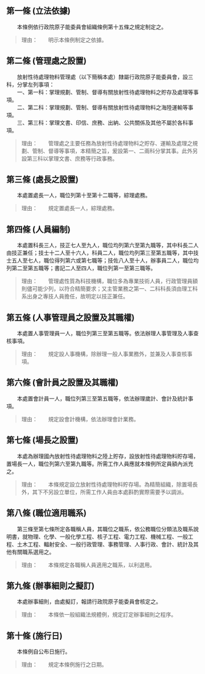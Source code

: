 第一條 (立法依據)
-----------------
　　本條例依行政院原子能委員會組織條例第十五條之規定制定之。  
> 理由：　　明示本條例制定之依據。



第二條 (管理處之設置)
---------------------
　　放射性待處理物料管理處（以下簡稱本處）隸屬行政院原子能委員會，設三科，分掌左列事項：  
　　一、第一科：掌理規劃、管制、督導有關放射性待處理物料之貯存及處理等事項。  
　　二、第二科：掌理規劃、管制、督導有關放射性待處理物料之海陸運輸等事項。  
　　三、第三科：掌理文書、印信、庶務、出納、公共關係及其他不屬於各科事項。  
> 理由：　　管理處之主要任務為放射性待處理物料之貯存、運輸及處理之規劃、管制、督導等事項，本精簡之旨，爰設第一、二兩科分掌其事。此外另設第三科以掌理文書、庶務等行政事務。



第三條 (處長之設置)
-------------------
　　本處置處長一人，職位列第十至第十二職等，綜理處務。  
> 理由：　　規定置處長一人，綜理處務。



第四條 (人員編制)
-----------------
　　本處置科長三人，技正七人至九人，職位均列第六至第九職等，其中科長二人由技正兼任；技士十二人至十六人，科員二人，職位均列第三至第五職等，其中技士五人至七人，職位得列第六或第七職等；技佐八人至十人，辦事員二人，職位均列第二至第五職等；書記二人至四人，職位列第一至第三職等。  
> 理由：　　管理處性質為科技機構，職位多為專業技術人員，行政管理員額則儘可能少列，以符合精簡要求；又主管業務之第一、二科科長須由理工科系出身之專技人員擔任，故明定以技正兼任。



第五條 (人事管理員之設置及其職權)
---------------------------------
　　本處置人事管理員一人，職位列第三至第五職等。依法辦理人事管理及人事查核事項。  
> 理由：　　規定設人事機構，除辦理一般人事業務外，並兼及人事查核事項。



第六條 (會計員之設置及其職權)
-----------------------------
　　本處置會計員一人，職位列第三至第五職等，依法辦理歲計、會計及統計事項。  
> 理由：　　規定設會計機構，依法辦理會計業務。



第七條 (場長之設置)
-------------------
　　本處為辦理國內放射性待處理物料之陸上貯存，設放射性待處理物料貯存場，置場長一人，職位列第六至第九職等。所需工作人員應就本條例所定員額內派充之。  
> 理由：　　本條規定設立放射性待處理物料貯存場。為精簡組織，除置場長外，其下不另設立單位，所需工作人員由本處斟酌實際需要予以調派。



第八條 (職位適用職系)
---------------------
　　第三條至第七條所定各職稱人員，其職位之職系，依公務職位分類法及職系說明書，就物理、化學、一般化學工程、核子工程、電力工程、機械工程、一般工程、土木工程、輻射安全、一般行政管理、事務管理、人事行政、會計、統計及其他有關職系選用之。  
> 理由：　　本條規定各職稱人員適用之職系，以利選用。



第九條 (辦事細則之擬訂)
-----------------------
　　本處辦事細則，由處擬訂，報請行政院原子能委員會核定之。  
> 理由：　　本條依一般組織法規體例，規定訂定辦事細則之程序。



第十條 (施行日)
---------------
　　本條例自公布日施行。  
> 理由：　　規定本條例施行之日期。